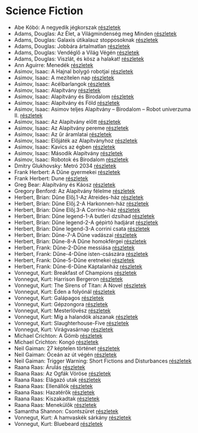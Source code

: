 # Science Fiction

- Abe Kóbó: A negyedik jégkorszak [részletek](../_details/Abe%20K%C3%B3b%C3%B3.md#id_948)
- Adams, Douglas: Az Élet, a Világmindenség meg Minden [részletek](../_details/Adams%2C%20Douglas.md#id_196)
- Adams, Douglas: Galaxis útikalauz stopposoknak [részletek](../_details/Adams%2C%20Douglas.md#id_197)
- Adams, Douglas: Jobbára ártalmatlan [részletek](../_details/Adams%2C%20Douglas.md#id_198)
- Adams, Douglas: Vendéglő a Világ Végén [részletek](../_details/Adams%2C%20Douglas.md#id_199)
- Adams, Douglas: Viszlát, és kösz a halakat! [részletek](../_details/Adams%2C%20Douglas.md#id_200)
- Ann Aguirre: Menedék [részletek](../_details/Ann%20Aguirre.md#id_1518)
- Asimov, Isaac: A Hajnal bolygó robotjai [részletek](../_details/Asimov%2C%20Isaac.md#id_1167)
- Asimov, Isaac: A mezítelen nap [részletek](../_details/Asimov%2C%20Isaac.md#id_1174)
- Asimov, Isaac: Acélbarlangok [részletek](../_details/Asimov%2C%20Isaac.md#id_1187)
- Asimov, Isaac: Alapítvány [részletek](../_details/Asimov%2C%20Isaac.md#id_1186)
- Asimov, Isaac: Alapítvány és Birodalom [részletek](../_details/Asimov%2C%20Isaac.md#id_1185)
- Asimov, Isaac: Alapítvány és Föld [részletek](../_details/Asimov%2C%20Isaac.md#id_1184)
- Asimov, Isaac: Asimov teljes Alapítvány – Birodalom – Robot univerzuma II. [részletek](../_details/Asimov%2C%20Isaac.md#id_1180)
- Asimov, Isaac: Az Alapítvány előtt [részletek](../_details/Asimov%2C%20Isaac.md#id_1183)
- Asimov, Isaac: Az Alapítvány pereme [részletek](../_details/Asimov%2C%20Isaac.md#id_1182)
- Asimov, Isaac: Az űr áramlatai [részletek](../_details/Asimov%2C%20Isaac.md#id_1181)
- Asimov, Isaac: Előjáték az Alapítványhoz [részletek](../_details/Asimov%2C%20Isaac.md#id_1179)
- Asimov, Isaac: Kavics az égben [részletek](../_details/Asimov%2C%20Isaac.md#id_1177)
- Asimov, Isaac: Második Alapítvány [részletek](../_details/Asimov%2C%20Isaac.md#id_1175)
- Asimov, Isaac: Robotok és Birodalom [részletek](../_details/Asimov%2C%20Isaac.md#id_1173)
- Dmitry Glukhovsky: Metró 2034 [részletek](../_details/Dmitry%20Glukhovsky.md#id_355)
- Frank Herbert: A Dűne gyermekei [részletek](../_details/Frank%20Herbert.md#id_184)
- Frank Herbert: Dune [részletek](../_details/Frank%20Herbert.md#id_182)
- Greg Bear: Alapítvány és Káosz [részletek](../_details/Greg%20Bear.md#id_1169)
- Gregory Benford: Az Alapítvány félelme [részletek](../_details/Gregory%20Benford.md#id_1168)
- Herbert, Brian: Dűne Előj.1-Az Atreides-ház [részletek](../_details/Herbert%2C%20Brian.md#id_188)
- Herbert, Brian: Dűne Előj.2-A Harkonnen-ház [részletek](../_details/Herbert%2C%20Brian.md#id_189)
- Herbert, Brian: Dűne Előj.3-A Corrino-ház [részletek](../_details/Herbert%2C%20Brian.md#id_190)
- Herbert, Brian: Dűne legend-1-A butleri dzsihad [részletek](../_details/Herbert%2C%20Brian.md#id_191)
- Herbert, Brian: Dűne legend-2-A gépirtó hadjárat [részletek](../_details/Herbert%2C%20Brian.md#id_192)
- Herbert, Brian: Dűne legend-3-A corrini csata [részletek](../_details/Herbert%2C%20Brian.md#id_193)
- Herbert, Brian: Dűne-7-A Dűne vadászai [részletek](../_details/Herbert%2C%20Brian.md#id_194)
- Herbert, Brian: Dűne-8-A Dűne homokférgei [részletek](../_details/Herbert%2C%20Brian.md#id_195)
- Herbert, Frank: Dűne-2-Dűne messiása [részletek](../_details/Herbert%2C%20Frank.md#id_183)
- Herbert, Frank: Dűne-4-Dűne isten-császára [részletek](../_details/Herbert%2C%20Frank.md#id_185)
- Herbert, Frank: Dűne-5-Dűne eretnekei [részletek](../_details/Herbert%2C%20Frank.md#id_186)
- Herbert, Frank: Dűne-6-Dűne Káptalanház [részletek](../_details/Herbert%2C%20Frank.md#id_187)
- Vonnegut, Kurt: Breakfast of Champions [részletek](../_details/Vonnegut%2C%20Kurt.md#id_1614)
- Vonnegut, Kurt: Harrison Bergeron [részletek](../_details/Vonnegut%2C%20Kurt.md#id_748)
- Vonnegut, Kurt: The Sirens of Titan: A Novel [részletek](../_details/Vonnegut%2C%20Kurt.md#id_1621)
- Vonnegut, Kurt: Éden a folyónál [részletek](../_details/Vonnegut%2C%20Kurt.md#id_1624)
- Vonnegut, Kurt: Galápagos [részletek](../_details/Vonnegut%2C%20Kurt.md#id_1619)
- Vonnegut, Kurt: Gépzongora [részletek](../_details/Vonnegut%2C%20Kurt.md#id_1618)
- Vonnegut, Kurt: Mesterlövész [részletek](../_details/Vonnegut%2C%20Kurt.md#id_1622)
- Vonnegut, Kurt: Míg a halandók alszanak [részletek](../_details/Vonnegut%2C%20Kurt.md#id_1617)
- Vonnegut, Kurt: Slaughterhouse-Five [részletek](../_details/Vonnegut%2C%20Kurt.md#id_1620)
- Vonnegut, Kurt: Virágvasárnap [részletek](../_details/Vonnegut%2C%20Kurt.md#id_1627)
- Michael Crichton: A Gömb [részletek](../_details/Michael%20Crichton.md#id_753)
- Michael Crichton: Kongó [részletek](../_details/Michael%20Crichton.md#id_756)
- Neil Gaiman: 27 képtelen történet [részletek](../_details/Neil%20Gaiman.md#id_665)
- Neil Gaiman: Óceán az út végén [részletek](../_details/Neil%20Gaiman.md#id_1805)
- Neil Gaiman: Trigger Warning: Short Fictions and Disturbances [részletek](../_details/Neil%20Gaiman.md#id_1804)
- Raana Raas: Árulás [részletek](../_details/Raana%20Raas.md#id_1672)
- Raana Raas: Az Ogfák Vöröse [részletek](../_details/Raana%20Raas.md#id_1670)
- Raana Raas: Elágazó utak [részletek](../_details/Raana%20Raas.md#id_1674)
- Raana Raas: Ellenállók [részletek](../_details/Raana%20Raas.md#id_1675)
- Raana Raas: Hazatérők [részletek](../_details/Raana%20Raas.md#id_1673)
- Raana Raas: Kiszakadtak [részletek](../_details/Raana%20Raas.md#id_1671)
- Raana Raas: Menekülők [részletek](../_details/Raana%20Raas.md#id_1676)
- Samantha Shannon: Csontszüret [részletek](../_details/Samantha%20Shannon.md#id_1005)
- Vonnegut, Kurt: A hamvaskék sárkány [részletek](../_details/Vonnegut%2C%20Kurt.md#id_1701)
- Vonnegut, Kurt: Bluebeard [részletek](../_details/Vonnegut%2C%20Kurt.md#id_1702)